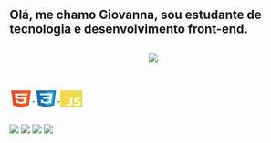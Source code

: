 ## Olá, me chamo Giovanna, sou estudante de tecnologia e desenvolvimento front-end.

##
<!--bloco inicial-->
<div align="center">
 <a href="https://github.com/rsGiovanna">
    <img height="180em" src="https://github-readme-stats.vercel.app/api?username=rsGiovanna&show_icons=true&theme=dark&include_all_commits=true&count_private=true"/>
  
   <!-- bloco 2 linguagens-->
<!--<img height="180em" src="https://github-readme-stats.vercel.app/api/top-langs/?username=rsGiovanna&layout=compact&langs_count=7&theme=dark"/>-->
 </div> 
  
  ##
  <!--linguagens e icones-->
   <div style="display: inline_block"><br>
  <img align="center" alt="Rafa-HTML" height="30" width="40" src="https://raw.githubusercontent.com/devicons/devicon/master/icons/html5/html5-original.svg">
  <img align="center" alt="Rafa-CSS" height="30" width="40" src="https://raw.githubusercontent.com/devicons/devicon/master/icons/css3/css3-original.svg">
  <img align="center" alt="Rafa-Js" height="30" width="40" src="https://raw.githubusercontent.com/devicons/devicon/master/icons/javascript/javascript-plain.svg">
  </div>
  
  ##
  <!--redes sociais-->
  <div> 
  <a href="https://instagram.com/rs_gio" target="_blank"><img src="https://img.shields.io/badge/-Instagram-%23E4405F?style=for-the-badge&logo=instagram&logoColor=white" target="_blank"></a>
 	 <a href="https://discord.gg/rs_gio#3230" target="_blank"><img src="https://img.shields.io/badge/Discord-7289DA?style=for-the-badge&logo=discord&logoColor=white" target="_blank"></a> 
  <a href = "mailto:gio.rodrigues67@gmail.com"><img src="https://img.shields.io/badge/-Gmail-%23333?style=for-the-badge&logo=gmail&logoColor=white" target="_blank"></a>
  <a href="https://www.linkedin.com/in/giovanna-rs/" target="_blank"><img src="https://img.shields.io/badge/-LinkedIn-%230077B5?style=for-the-badge&logo=linkedin&logoColor=white" target="_blank"></a> 
    
  
  </div>
